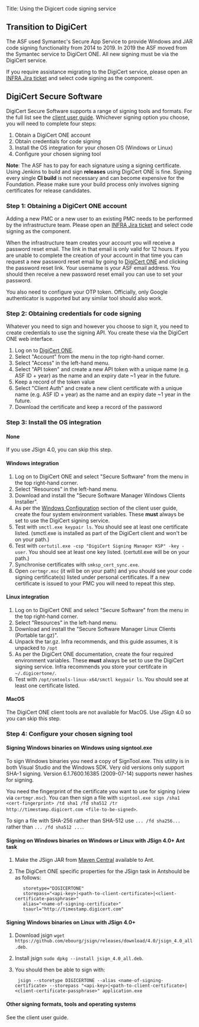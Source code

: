 Title: Using the Digicert code signing service

## Transition to DigiCert
The ASF used Symantec's Secure App Service to provide Windows and JAR code signing functionality from 2014 to 2019. In 2019 the ASF moved from the Symantec service to DigiCert ONE. All new signing must be via the DigiCert service.

If you require assistance migrating to the DigiCert service, please open an <a href="https://issues.apache.org/jira/browse/INFRA">INFRA Jira ticket</a> and select code signing as the component.

## DigiCert Secure Software
DigiCert Secure Software supports a range of signing tools and formats. For the full list see the [client user guide](https://digicert.github.io/snowbird-doc/#/administration-guides/secure-software-manager/index). Whichever signing option you choose, you will need to complete four steps:

1. Obtain a DigiCert ONE account
1. Obtain credentials for code signing
1. Install the OS integration for your chosen OS (Windows or Linux)
1. Configure your chosen signing tool

**Note**: The ASF has to pay for each signature using a signing certificate. Using Jenkins to build and sign **releases** using DigiCert ONE is fine. Signing every single **CI build** is not necessary and can become expensive for the Foundation. Please make sure your build process only involves signing certificates for release candidates.

### Step 1: Obtaining a DigiCert ONE account

Adding a new PMC or a new user to an existing PMC needs to be performed by the infrastructure team. Please open an <a href="https://issues.apache.org/jira/browse/INFRA">INFRA Jira ticket</a> and select code signing as the component.

When the infrastructure team creates your account you will receive a password reset email. The link in that email is only valid for 12 hours. If you are unable to complete the creation of your account in that time you can request a new password reset email by going to <a href="https://one.digicert.com/" target="_blank">DigiCert ONE</a> and clicking the password reset link. Your username is your ASF email address. You should then receive a new password reset email you can use to set your password. 

You also need to configure your OTP token. Officially, only Google authenticator is supported but any similar tool should also work.

### Step 2: Obtaining credentials for code signing

Whatever you need to sign and however you choose to sign it, you need to create credentials to use the signing API. You create these via the DigiCert ONE web interface.

1. Log on to [DigiCert ONE](https://one.digicert.com/).
1. Select "Account" from the menu in the top right-hand corner.
1. Select "Access" in the left-hand menu.
1. Select "API token" and create a new API token with a unique name (e.g. ASF ID + year) as the name and an expiry date ~1 year in the future.
1. Keep a record of the token value
1. Select "Client Auth" and create a new client certificate with a unique name (e.g. ASF ID + year) as the name and an expiry date ~1 year in the future.
1. Download the certificate and keep a record of the password

### Step 3: Install the OS integration

#### None

If you use JSign 4.0, you can skip this step.

#### Windows integration

1. Log on to DigiCert ONE and select "Secure Software" from the menu in the top right-hand corner.
1. Select "Resources" in the left-hand menu.
1. Download and install the "Secure Software Manager Windows Clients Installer".
1. As per the <a href="https://docs.digicert.com/en/digicert-one/software-trust-manager/general/secure-credentials/set-up-secure-credentials-for-windows.html" target="_blank">Windows Configuration</a> section of the client user guide, create the four system environment variables. These **must** always be set to use the DigiCert signing service.
1. Test with `smctl.exe keypair ls`. You should see at least one certificate listed. (smctl.exe is installed as part of the DigiCert client and won't be on your path.)
1. Test with `certutil.exe -csp "DigiCert Signing Manager KSP" -key -user`. You should see at least one key listed. (certutil.exe will be on your path.)
1. Synchronise certificates with `smksp_cert_sync.exe`.
1. Open `certmgr.msc` (it will be on your path) and you should see your code signing certificate(s) listed under personal certificates. If a new certificate is issued to your PMC you will need to repeat this step.

#### Linux integration

1. Log on to DigiCert ONE and select "Secure Software" from the menu in the top right-hand corner.
1. Select "Resources" in the left-hand menu.
1. Download and install the "Secure Software Manager Linux Clients (Portable tar.gz)".
1. Unpack the tar.gz. Infra recommends, and this guide assumes, it is unpacked to `/opt`
1. As per the DigiCert ONE documentation, create the four required environment variables. These **must** always be set to use the DigiCert signing service. Infra recommends you store your certifcate in `~/.digicertone/`.
1. Test with `/opt/smtools-linux-x64/smctl keypair ls`. You should see at least one certificate listed.

#### MacOS

The DigiCert ONE client tools are not available for MacOS. Use JSign 4.0 so you can skip this step.


### Step 4: Configure your chosen signing tool

#### Signing Windows binaries on Windows using signtool.exe

To sign Windows binaries you need a copy of SignTool.exe. This utility is in both Visual Studio and the Windows SDK. Very old versions only support SHA-1 signing. Version 6.1.7600.16385 (2009-07-14) supports newer hashes for signing.

You need the fingerprint of the certificate you want to use for signing (view via `certmgr.msc`). You can then sign a file with `signtool.exe sign /sha1 <cert-fingerprint> /td sha1 /fd sha512 /tr http://timestamp.digicert.com <file-to-be-signed>`.

To sign a file with SHA-256 rather than SHA-512 use `... /fd sha256...` rather than `... /fd sha512 ...`.

#### Signing on Windows binaries on Windows or Linux with JSign 4.0+ Ant task

1. Make the JSign JAR from [Maven Central](https://search.maven.org/artifact/net.jsign/jsign) available to Ant.
1. The DigiCert ONE specific properties for the JSign task in Antshould be as follows:

          storetype="DIGICERTONE"
          storepass="<api-key>|<path-to-client-certificate>|<client-certificate-passphrase>"
          alias="<name-of-signing-certificate>"
          tsaurl="http://timestamp.digicert.com"


#### Signing Windows binaries on Linux with JSign 4.0+

1. Download jsign `wget https://github.com/ebourg/jsign/releases/download/4.0/jsign_4.0_all.deb`.
1. Install jsign `sudo dpkg --install jsign_4.0_all.deb`.
1. You should then be able to sign with:

        jsign --storetype DIGICERTONE --alias <name-of-signing-certificate> --storepass "<api-key>|<path-to-client-certificate>|<client-certificate-passphrase>" application.exe

#### Other signing formats, tools and operating systems

See the client user guide.
